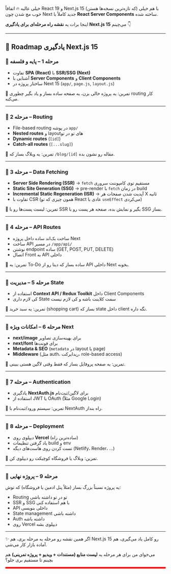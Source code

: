 خیلی عالیه 🔥
اتفاقاً React 19 و Next.js 15 (که تازه‌ترین نسخه‌ها هستن) با هم خیلی خوب مچ شدن چون Next جدید کاملاً با **React Server Components** ساخته شده.

اینجا برات یه **نقشه راه مرحله‌ای برای یادگیری Next.js 15** می‌چینم 👇

---

## 🚀 Roadmap یادگیری Next.js 15

### 🔹 مرحله 1 – پایه و فلسفه

- تفاوت **SPA (React)** با **SSR/SSG (Next)**
- آشنایی با **Server Components** و **Client Components**
- ساختار پروژه در Next 15 (`app/`, `page.js`, `layout.js`)

🎯 تمرین:
یه پروژه خالی بزن، یه صفحه ساده بساز و یاد بگیر چطوری routing کار می‌کنه.

---

### 🔹 مرحله 2 – Routing

- File-based routing در پوشه `app/`
- **Nested routes** و layout‌های تو در تو
- **Dynamic routes** (`[id]`)
- **Catch-all routes** (`[...slug]`)

🎯 تمرین:
یه وبلاگ بساز که `/blog/[id]` مقاله رو نشون بده.

---

### 🔹 مرحله 3 – Data Fetching

- **Server Side Rendering (SSR)** → `fetch` مستقیم توی کامپوننت سروری
- **Static Site Generation (SSG)** → pre-render با `fetch` در زمان build
- **Incremental Static Regeneration (ISR)** → آپدیت شدن صفحات هر X ثانیه
- تفاوت با CSR (همون چیزی که تو React عادی با `useEffect` می‌کردی)

🎯 تمرین:
لیست پست‌ها رو با SSR بگیر و نمایش بده، صفحه هر پست رو با SSG بساز.

---

### 🔹 مرحله 4 – API Routes

- ساخت بک‌اند ساده داخل پروژه Next
- ساخت API در مسیر `/app/api/`
- نوشتن endpoint ساده (GET, POST, PUT, DELETE)
- اتصال Front به API داخلی

🎯 تمرین:
یه To-Do ساده بساز که دیتا رو از API داخلی Next بخونه.

---

### 🔹 مرحله 5 – مدیریت State

- استفاده از **Context API / Redux Toolkit** داخل Client Components
- کی لازم داری State سمت کلاینت باشه و کی لازم نیست

🎯 تمرین:
یه سبد خرید (shopping cart) بساز که state داخل client نگه داره.

---

### 🔹 مرحله 6 – امکانات ویژه Next

- **next/image** برای بهینه‌سازی تصاویر
- **next/font** برای فونت‌ها
- **Metadata & SEO** (`metadata` در layout یا page)
- **Middleware** (مثل auth، ریدایرکت، role-based access)

🎯 تمرین:
یه صفحه پروفایل بساز که فقط وقتی لاگین هستی ببینی.

---

### 🔹 مرحله 7 – Authentication

- یادگیری **NextAuth.js** برای لاگین/ثبت‌نام
- استفاده از JWT یا OAuth (مثلاً Google Login)

🎯 تمرین:
سیستم ورود/ثبت‌نام با NextAuth راه بنداز.

---

### 🔹 مرحله 8 – Deployment

- دیپلوی روی **Vercel** (ساده‌ترین راه)
- یاد گرفتن تنظیمات build و env
- تست کردن روی هاست‌های دیگه (Netlify، Render، …)

🎯 تمرین:
وبلاگ یا فروشگاه کوچیکت رو دیپلوی کن.

---

### 🔹 مرحله 9 – پروژه نهایی

یه پروژه نسبتاً بزرگ بساز (مثلاً پنل ادمین یا فروشگاه) که توش:

- Routing تو در تو داشته باشی
- SSR و SSG با هم استفاده کنی
- API داخلی بنویسی
- State management داشته باشی
- Auth داشته باشه
- روی Vercel دیپلوی بشه

---

✨ اگر همین نقشه رو مرحله به مرحله بری، هم Next.js 15 رو کامل یاد می‌گیری، هم آماده بازار کار می‌شی.

می‌خوای من برای هر مرحله یه **لیست منابع (مستندات + ویدیو + پروژه تمرینی)** هم بچینم تا مستقیم بری جلو؟

<!-- -------------------------------------------- -->
<hr style="height:5px; background-color:red" />
<!-- -------------------------------------------- -->
